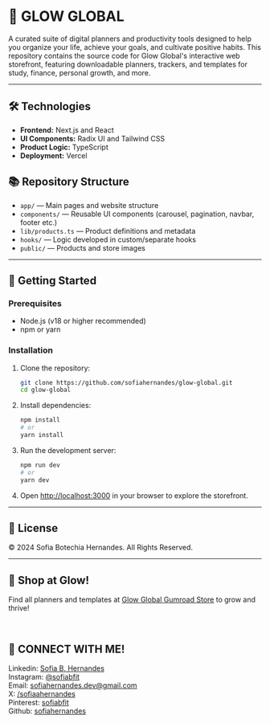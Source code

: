 # 🦋 GLOW GLOBAL
A curated suite of digital planners and productivity tools designed to help you organize your life, achieve your goals, and cultivate positive habits. This repository contains the source code for Glow Global's interactive web storefront, featuring downloadable planners, trackers, and templates for study, finance, personal growth, and more.

---

## 🛠️ Technologies
- **Frontend:** Next.js and React  
- **UI Components:** Radix UI and Tailwind CSS  
- **Product Logic:** TypeScript  
- **Deployment:** Vercel  

## 📚 Repository Structure
- `app/` — Main pages and website structure  
- `components/` — Reusable UI components (carousel, pagination, navbar, footer etc.)  
- `lib/products.ts` — Product definitions and metadata  
- `hooks/` — Logic developed in custom/separate hooks  
- `public/` — Products and store images  
  
---

## 🚀 Getting Started
### Prerequisites
- Node.js (v18 or higher recommended)
- npm or yarn

### Installation
1. Clone the repository:
   ```bash
   git clone https://github.com/sofiahernandes/glow-global.git
   cd glow-global
   ```

2. Install dependencies:
   ```bash
   npm install
   # or
   yarn install
   ```

3. Run the development server:
   ```bash
   npm run dev
   # or
   yarn dev
   ```

4. Open [http://localhost:3000](http://localhost:3000) in your browser to explore the storefront.

---

## 📄 License
© 2024 Sofia Botechia Hernandes. All Rights Reserved.

---

## 🛒 Shop at Glow!
Find all planners and templates at [Glow Global Gumroad Store](https://glowglobal.vercel.app/) to grow and thrive!

<br>

## 📩 CONNECT WITH ME!
Linkedin: [Sofia B. Hernandes](https://www.linkedin.com/in/sofia-botechia-hernandes-4a5379349?utm_source=share&utm_campaign=share_via&utm_content=profile&utm_medium=android_app)  
Instagram: [@sofiabfit](https://www.instagram.com/sofiabfit/)  
Email: [sofiahernandes.dev@gmail.com](mailto:sofiahernandes.dev@gmail.com)  
X: [/sofiaahernandes](https://x.com/sofiaahernandes)  
Pinterest: [sofiabfit](https://pin.it/5gRW2R2bW)  
Github: [sofiahernandes](https://github.com/sofiahernandes)

